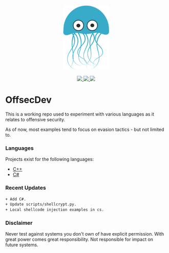 <p align="center">
  <img src="_resources/img/0000.png">
  <br><br>
  <a href="https://twitter.com/m8r0wn">
    <img src="https://img.shields.io/twitter/follow/m8r0wn?color=blue&label=Twitter&logo=twitter&style=plastic">
  </a>
  <a href="https://github.com/m8r0wn">
    <img src="https://img.shields.io/github/followers/m8r0wn?color=gray&label=GitHub&logo=github&style=plastic">
  </a>
  <a href="https://github.com/sponsors/m8r0wn">
    <img src="https://img.shields.io/badge/Sponsor-GitHub-red?style=plastic&logo=github">
  </a>
</p>

# OffsecDev
This is a working repo used to experiment with various languages as it relates to offensive security. 

As of now, most examples tend to focus on evasion tactics - but not limited to. 

### Languages
Projects exist for the following languages:
* [C++](cpp/)
* [C#](cs/)

### Recent Updates
```txt
+ Add C#.
+ Update scripts/shellcrypt.py.
+ Local shellcode injection examples in cs.
```

### Disclaimer
Never test against systems you don't own of have explicit permission. With great power comes great responsibility. Not responsible for impact on future systems.
